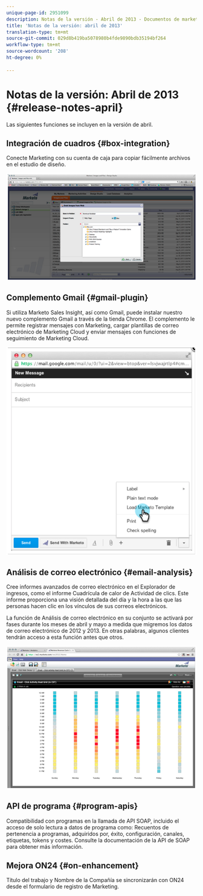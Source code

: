 ```yaml
---
unique-page-id: 2951099
description: Notas de la versión - Abril de 2013 - Documentos de marketing - Documentación del producto
title: 'Notas de la versión: abril de 2013'
translation-type: tm+mt
source-git-commit: 029d8b419ba5078980b4fde9890bdb35194bf264
workflow-type: tm+mt
source-wordcount: '208'
ht-degree: 0%

---
```



# Notas de la versión: Abril de 2013 {#release-notes-april}

Las siguientes funciones se incluyen en la versión de abril.

## Integración de cuadros {#box-integration}

Conecte Marketing con su cuenta de caja para copiar fácilmente archivos en el estudio de diseño.

![](assets/image2014-9-22-15-3a47-3a56.png)

## Complemento Gmail {#gmail-plugin}

Si utiliza Marketo Sales Insight, así como Gmail, puede instalar nuestro nuevo complemento Gmail a través de la tienda Chrome. El complemento le permite registrar mensajes con Marketing, cargar plantillas de correo electrónico de Marketing Cloud y enviar mensajes con funciones de seguimiento de Marketing Cloud.

![](assets/image2014-9-22-15-3a48-3a57.png)

## Análisis de correo electrónico {#email-analysis}

Cree informes avanzados de correo electrónico en el Explorador de ingresos, como el informe Cuadrícula de calor de Actividad de clics. Este informe proporciona una visión detallada del día y la hora a las que las personas hacen clic en los vínculos de sus correos electrónicos.

La función de Análisis de correo electrónico en su conjunto se activará por fases durante los meses de abril y mayo a medida que migremos los datos de correo electrónico de 2012 y 2013. En otras palabras, algunos clientes tendrán acceso a esta función antes que otros.

![](assets/image2014-9-22-15-3a49-3a16.png)

## API de programa {#program-apis}

Compatibilidad con programas en la llamada de API SOAP, incluido el acceso de solo lectura a datos de programa como: Recuentos de pertenencia a programas, adquiridos por, éxito, configuración, canales, etiquetas, tokens y costes. Consulte la documentación de la API de SOAP para obtener más información.

## Mejora ON24 {#on-enhancement}

Título del trabajo y Nombre de la Compañía se sincronizarán con ON24 desde el formulario de registro de Marketing.
